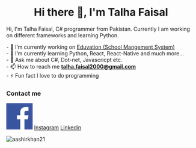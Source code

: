 <!-- ### Hi there 👋, I'am Talha Faisal -->
<!-- **talha442/talha442** is a ✨ _special_ ✨ repository because its `README.md` (this file) appears on your GitHub profile. -->

<h1 align="center">Hi there 👋, I'm Talha Faisal</h1>
<p>Hi, I'm Talha Faisal, C# programmer from Pakistan. Currently I am working on different frameworks and learning Python. </p>
<p>
- 🔭 I’m currently working on <a href="https://github.com/AashirKhan21/Eduvation-SMS-">Eduvation (School Mangement System)</a>
</br>
- 🌱 I’m currently learning Python, React, React-Native and much more...
</br>
- 💬 Ask me about C#, Dot-net, Javascricpt etc.
</br>
- 📫 How to reach me <strong><a href="mailto:talha.faisal2000@gmail.com">talha.faisal2000@gmail.com</a></strong>
</br>
- ⚡ Fun fact I love to do programming
</p>

<h3 align="left">Contact me</h3>
<p>
<img src="face.png" width="70px" height="70px" href="https://web.facebook.com/profile.php?id=100009426633452">
<a href="https://www.instagram.com/talha.faisal2000/?hl=en">Instagram</a>
<a href="https://www.instagram.com/talha.faisal2000/?hl=en">Linkedin</a>
</p>
<img align="left" src="https://camo.githubusercontent.com/154df7662ab23ed569652e4e907202b801fe82595fea99219dfd82df8c9094b5/68747470733a2f2f6769746875622d726561646d652d73746174732e76657263656c2e6170702f6170692f746f702d6c616e67733f757365726e616d653d6161736869726b68616e32312673686f775f69636f6e733d74727565266c6f63616c653d656e266c61796f75743d636f6d70616374" alt="aashirkhan21" data-canonical-src="https://github-readme-stats.vercel.app/api/top-langs?username=talha442&amp;show_icons=true&amp;locale=en&amp;layout=compact" style="max-width:100%;">

